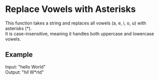 # Replace Vowels with Asterisks

This function takes a string and replaces all vowels (a, e, i, o, u) with asterisks (*).  
It is case-insensitive, meaning it handles both uppercase and lowercase vowels.

## Example
Input: "hello World"  
Output: "h*ll* W*rld"
